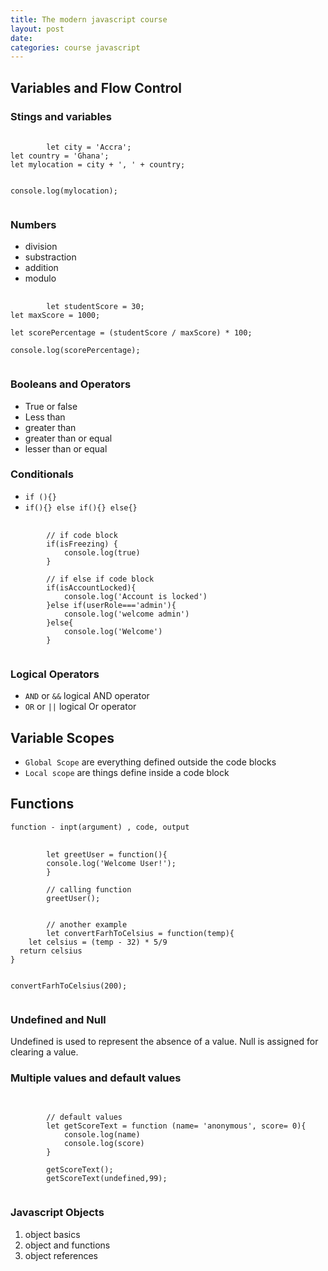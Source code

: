 ```yaml
---
title: The modern javascript course
layout: post
date: 
categories: course javascript
---
```


## Variables and Flow Control
  

### Stings and variables
  
<pre class="language-js">
    <code class="language-js">
        let city = 'Accra';
let country = 'Ghana';
let mylocation = city + ', ' + country;


console.log(mylocation);
    </code>
</pre>
  
### Numbers  
 
- division
- substraction
- addition
- modulo  

<pre class="language-js">
    <code class="language-js">
        let studentScore = 30;
let maxScore = 1000;
 
let scorePercentage = (studentScore / maxScore) * 100;

console.log(scorePercentage);
    </code>
</pre>
  
### Booleans and Operators
  
- True or false
- Less than
- greater than
- greater than or equal
- lesser than or equal

  
### Conditionals
  
- `if (){}`
- `if(){} else if(){} else{}`
  
<pre class="language-js">
    <code class="language-js">
        // if code block
        if(isFreezing) {
            console.log(true)
        }

        // if else if code block
        if(isAccountLocked){
            console.log('Account is locked')
        }else if(userRole==='admin'){
            console.log('welcome admin')
        }else{
            console.log('Welcome')
        }
    </code>
</pre>
  

### Logical Operators  
  
- `AND` or `&&` logical AND operator
- `OR` or `||` logical Or operator  
  
## Variable Scopes
  
-  `Global Scope` are everything defined outside the code blocks
-  `Local scope` are things define inside a code block
  

## Functions

`function - inpt(argument) , code, output` 
 

<pre class="language-js">
    <code class="language-js">
        let greetUser = function(){
        console.log('Welcome User!');
        }

        // calling function
        greetUser();


        // another example
        let convertFarhToCelsius = function(temp){
    let celsius = (temp - 32) * 5/9
  return celsius
}


convertFarhToCelsius(200);
    </code>
</pre>

  
### Undefined and Null

Undefined is used to represent the absence of a value. Null is assigned for clearing a value.
    
### Multiple values and default values  
  
<pre class="language-js">
    <code class="language-js">

        // default values
        let getScoreText = function (name= 'anonymous', score= 0){
            console.log(name)
            console.log(score)
        }

        getScoreText();
        getScoreText(undefined,99);
    </code>
</pre>

  
### Javascript Objects
  
1. object basics
2. object and functions
3. object references